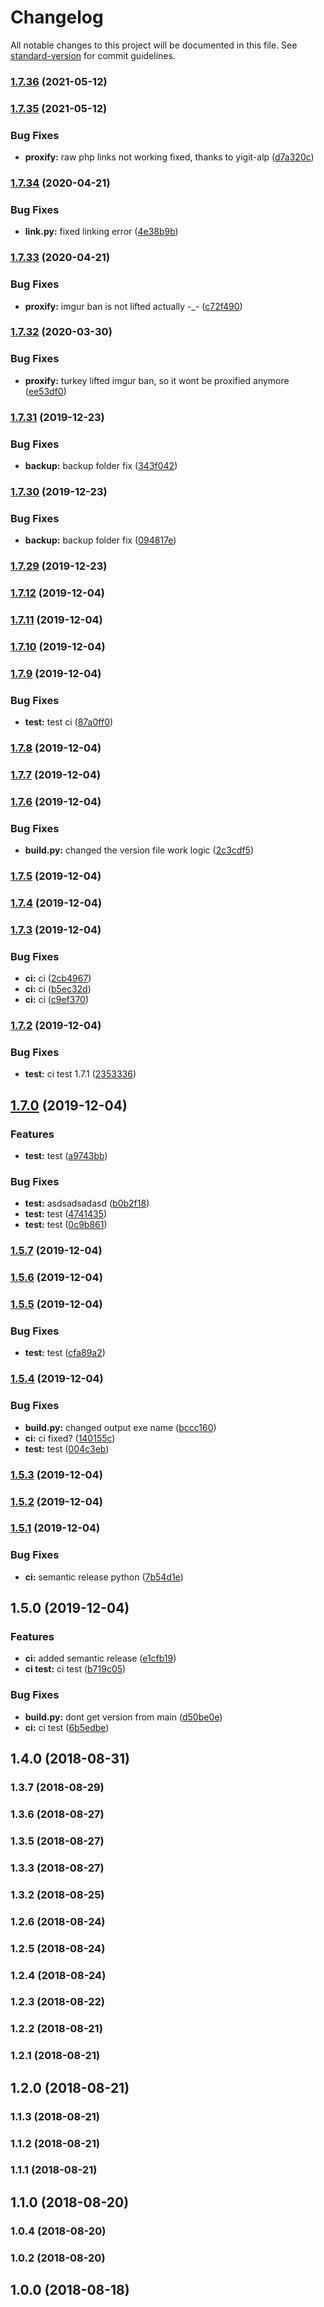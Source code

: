 # Changelog

All notable changes to this project will be documented in this file. See [standard-version](https://github.com/conventional-changelog/standard-version) for commit guidelines.

### [1.7.36](https://github.com/seyahdoo/TabletopTurkeyifier/compare/v1.7.35...v1.7.36) (2021-05-12)

### [1.7.35](https://github.com/seyahdoo/TabletopTurkeyifier/compare/v1.7.34...v1.7.35) (2021-05-12)


### Bug Fixes

* **proxify:** raw php links not working fixed, thanks to yigit-alp ([d7a320c](https://github.com/seyahdoo/TabletopTurkeyifier/commit/d7a320c0c5e83896d89af9c1cafcfd83e3f84698))

### [1.7.34](https://github.com/seyahdoo/TabletopTurkeyifier/compare/v1.7.33...v1.7.34) (2020-04-21)


### Bug Fixes

* **link.py:** fixed linking error ([4e38b9b](https://github.com/seyahdoo/TabletopTurkeyifier/commit/4e38b9bd8f76ff278b4b1a822e4988a43fdbe866))

### [1.7.33](https://github.com/seyahdoo/TabletopTurkeyifier/compare/v1.7.32...v1.7.33) (2020-04-21)


### Bug Fixes

* **proxify:** imgur ban is not lifted actually -_- ([c72f490](https://github.com/seyahdoo/TabletopTurkeyifier/commit/c72f490014a402dc85a7a0059a9e4f328092361a))

### [1.7.32](https://github.com/seyahdoo/TabletopTurkeyifier/compare/v1.7.31...v1.7.32) (2020-03-30)


### Bug Fixes

* **proxify:** turkey lifted imgur ban, so it wont be proxified anymore ([ee53df0](https://github.com/seyahdoo/TabletopTurkeyifier/commit/ee53df0671c5af837a19e9cb2677f82116408fd5))

### [1.7.31](https://github.com/seyahdoo/TabletopTurkeyifier/compare/v1.7.30...v1.7.31) (2019-12-23)


### Bug Fixes

* **backup:** backup folder fix ([343f042](https://github.com/seyahdoo/TabletopTurkeyifier/commit/343f042e11fd55d3e00b4713f2f5158d9b7bcd59))

### [1.7.30](https://github.com/seyahdoo/TabletopTurkeyifier/compare/v1.7.29...v1.7.30) (2019-12-23)


### Bug Fixes

* **backup:** backup folder fix ([094817e](https://github.com/seyahdoo/TabletopTurkeyifier/commit/094817e2c1a3be3ec21cbe73af497e75f480ad0d))

### [1.7.29](https://github.com/seyahdoo/TabletopTurkeyifier/compare/v1.7.28...v1.7.29) (2019-12-23)

### [1.7.12](https://github.com/seyahdoo/TabletopTurkeyifier/compare/v1.7.11...v1.7.12) (2019-12-04)

### [1.7.11](https://github.com/seyahdoo/TabletopTurkeyifier/compare/v1.7.10...v1.7.11) (2019-12-04)

### [1.7.10](https://github.com/seyahdoo/TabletopTurkeyifier/compare/v1.7.9...v1.7.10) (2019-12-04)

### [1.7.9](https://github.com/seyahdoo/TabletopTurkeyifier/compare/v1.7.8...v1.7.9) (2019-12-04)


### Bug Fixes

* **test:** test ci ([87a0ff0](https://github.com/seyahdoo/TabletopTurkeyifier/commit/87a0ff0d1674e11dfb6e92d48a4964ef9f54da05))

### [1.7.8](https://github.com/seyahdoo/TabletopTurkeyifier/compare/v1.7.7...v1.7.8) (2019-12-04)

### [1.7.7](https://github.com/seyahdoo/TabletopTurkeyifier/compare/v1.7.6...v1.7.7) (2019-12-04)

### [1.7.6](https://github.com/seyahdoo/TabletopTurkeyifier/compare/v1.7.5...v1.7.6) (2019-12-04)


### Bug Fixes

* **build.py:** changed the version file work logic ([2c3cdf5](https://github.com/seyahdoo/TabletopTurkeyifier/commit/2c3cdf5eb4c0683ebc1eaa2b749182f9256296d1))

### [1.7.5](https://github.com/seyahdoo/TabletopTurkeyifier/compare/v1.7.4...v1.7.5) (2019-12-04)

### [1.7.4](https://github.com/seyahdoo/TabletopTurkeyifier/compare/v1.7.3...v1.7.4) (2019-12-04)

### [1.7.3](https://github.com/seyahdoo/TabletopTurkeyifier/compare/v1.7.2...v1.7.3) (2019-12-04)


### Bug Fixes

* **ci:** ci ([2cb4967](https://github.com/seyahdoo/TabletopTurkeyifier/commit/2cb4967edc06a6ca27eb09e8f8eaeeaa7c678eb3))
* **ci:** ci ([b5ec32d](https://github.com/seyahdoo/TabletopTurkeyifier/commit/b5ec32dc920981d357e072fdd1d6edea520a3f82))
* **ci:** ci ([c9ef370](https://github.com/seyahdoo/TabletopTurkeyifier/commit/c9ef37049a3b67d6c0bdcbb64d2bb538b374c349))

### [1.7.2](https://github.com/seyahdoo/TabletopTurkeyifier/compare/v1.7.0...v1.7.2) (2019-12-04)


### Bug Fixes

* **test:** ci test 1.7.1 ([2353336](https://github.com/seyahdoo/TabletopTurkeyifier/commit/2353336a40d820a939763fe6c2e764ecd56b5480))

## [1.7.0](https://github.com/seyahdoo/TabletopTurkeyifier/compare/v1.6.0...v1.7.0) (2019-12-04)


### Features

* **test:** test ([a9743bb](https://github.com/seyahdoo/TabletopTurkeyifier/commit/a9743bb69c7737709b9188e299d3c91372d61cae))


### Bug Fixes

* **test:** asdsadsadasd ([b0b2f18](https://github.com/seyahdoo/TabletopTurkeyifier/commit/b0b2f18bc5f2f5e4206bf8ff6ef2fa209a4907ff))
* **test:** test ([4741435](https://github.com/seyahdoo/TabletopTurkeyifier/commit/4741435fd1e3a70404c2c3040d949d302a58ea00))
* **test:** test ([0c9b861](https://github.com/seyahdoo/TabletopTurkeyifier/commit/0c9b8619e5bfeb8a598c3b6b3d9ae796f2297b82))

### [1.5.7](https://github.com/seyahdoo/TabletopTurkeyifier/compare/v1.5.6...v1.5.7) (2019-12-04)

### [1.5.6](https://github.com/seyahdoo/TabletopTurkeyifier/compare/v1.5.5...v1.5.6) (2019-12-04)

### [1.5.5](https://github.com/seyahdoo/TabletopTurkeyifier/compare/v1.5.4...v1.5.5) (2019-12-04)


### Bug Fixes

* **test:** test ([cfa89a2](https://github.com/seyahdoo/TabletopTurkeyifier/commit/cfa89a2bcd212d7dffe158d053ccb416ea55bac9))

### [1.5.4](https://github.com/seyahdoo/TabletopTurkeyifier/compare/v1.5.3...v1.5.4) (2019-12-04)


### Bug Fixes

* **build.py:** changed output exe name ([bccc160](https://github.com/seyahdoo/TabletopTurkeyifier/commit/bccc160d73464745de76c89144123f656ac92915))
* **ci:** ci fixed? ([140155c](https://github.com/seyahdoo/TabletopTurkeyifier/commit/140155cd8d4f1988c51c65a5121bef7e004f2279))
* **test:** test ([004c3eb](https://github.com/seyahdoo/TabletopTurkeyifier/commit/004c3ebdffa9088c743fe6f8045c6431ad1ad2f1))

### [1.5.3](https://github.com/seyahdoo/TabletopTurkeyifier/compare/v1.5.2...v1.5.3) (2019-12-04)

### [1.5.2](https://github.com/seyahdoo/TabletopTurkeyifier/compare/v1.5.1...v1.5.2) (2019-12-04)

### [1.5.1](https://github.com/seyahdoo/TabletopTurkeyifier/compare/v1.5.0...v1.5.1) (2019-12-04)


### Bug Fixes

* **ci:** semantic release python ([7b54d1e](https://github.com/seyahdoo/TabletopTurkeyifier/commit/7b54d1ec27b94a9540778727289401c6bb727180))

## 1.5.0 (2019-12-04)


### Features

* **ci:** added semantic release ([e1cfb19](https://github.com/seyahdoo/TabletopTurkeyifier/commit/e1cfb19bfd86ed17d814e98e482f63ef668e750c))
* **ci test:** ci test ([b719c05](https://github.com/seyahdoo/TabletopTurkeyifier/commit/b719c05f4a36a0671e9697f2ac92eebff56bac65))


### Bug Fixes

* **build.py:** dont get version from main ([d50be0e](https://github.com/seyahdoo/TabletopTurkeyifier/commit/d50be0e3cf9afeb447bfbabf26ed95eb8b9b55bd))
* **ci:** ci test ([6b5edbe](https://github.com/seyahdoo/TabletopTurkeyifier/commit/6b5edbefbe2d425bf25b150f98bdb0d2faa70111))

## 1.4.0 (2018-08-31)

### 1.3.7 (2018-08-29)

### 1.3.6 (2018-08-27)

### 1.3.5 (2018-08-27)

### 1.3.3 (2018-08-27)

### 1.3.2 (2018-08-25)

### 1.2.6 (2018-08-24)

### 1.2.5 (2018-08-24)

### 1.2.4 (2018-08-24)

### 1.2.3 (2018-08-22)

### 1.2.2 (2018-08-21)

### 1.2.1 (2018-08-21)

## 1.2.0 (2018-08-21)

### 1.1.3 (2018-08-21)

### 1.1.2 (2018-08-21)

### 1.1.1 (2018-08-21)

## 1.1.0 (2018-08-20)

### 1.0.4 (2018-08-20)

### 1.0.2 (2018-08-20)

## 1.0.0 (2018-08-18)
